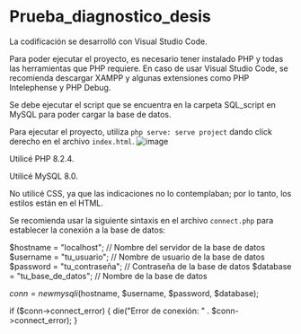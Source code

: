 # Prueba_diagnostico_desis
La codificación se desarrolló con Visual Studio Code.

Para poder ejecutar el proyecto, es necesario tener instalado PHP y todas las herramientas que PHP requiere. En caso de usar Visual Studio Code, se recomienda descargar XAMPP y algunas extensiones como PHP Intelephense y PHP Debug.

Se debe ejecutar el script que se encuentra en la carpeta SQL_script en MySQL para poder cargar la base de datos.

Para ejecutar el proyecto, utiliza `php serve: serve project` dando click derecho en el archivo `index.html`.
![image](https://github.com/LuisMontesLorca/Prueba_diagnostico_desis/assets/101368246/a3d3f762-c883-4ddf-8d4b-aa9ac4abb210)

Utilicé PHP 8.2.4.

Utilicé MySQL 8.0.

No utilicé CSS, ya que las indicaciones no lo contemplaban; por lo tanto, los estilos están en el HTML.

Se recomienda usar la siguiente sintaxis en el archivo `connect.php` para establecer la conexión a la base de datos:

$hostname = "localhost"; // Nombre del servidor de la base de datos
$username = "tu_usuario"; // Nombre de usuario de la base de datos
$password = "tu_contraseña"; // Contraseña de la base de datos
$database = "tu_base_de_datos"; // Nombre de la base de datos

$conn = new mysqli($hostname, $username, $password, $database);

if ($conn->connect_error) {
    die("Error de conexión: " . $conn->connect_error);
}
